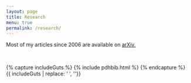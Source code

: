 ```yaml
---
layout: page
title: Research
menu: true
permalink: /research/
---
```



Most of my articles since 2006 are available on [arXiv.](https://arxiv.org/a/hoff_p_1.html) 


<br>

{% capture includeGuts %}
{% include pdhbib.html %} 
{% endcapture %}
{{ includeGuts | replace: '    ', ''}} 


